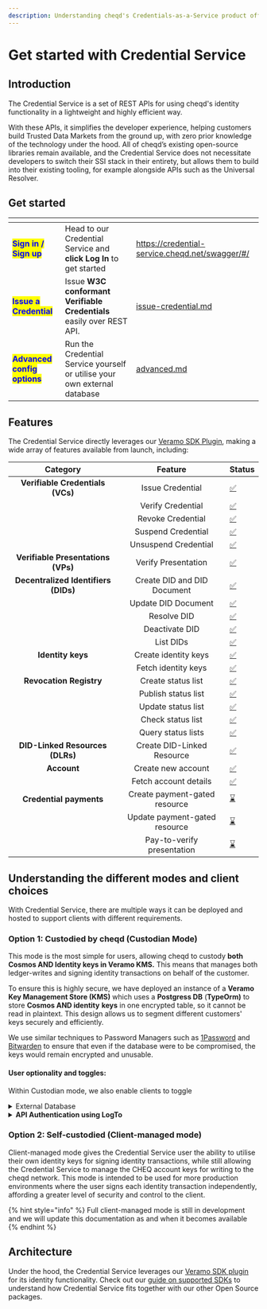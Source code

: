 ```yaml
---
description: Understanding cheqd's Credentials-as-a-Service product offering
---
```


# Get started with Credential Service

## Introduction

The Credential Service is a set of REST APIs for using cheqd's identity functionality in a lightweight and highly efficient way.&#x20;

With these APIs, it simplifies the developer experience, helping customers build Trusted Data Markets from the ground up, with zero prior knowledge of the technology under the hood. All of cheqd’s existing open-source libraries remain available, and the Credential Service does not necessitate developers to switch their SSI stack in their entirety, but allows them to build into their existing tooling, for example alongside APIs such as the Universal Resolver.

## Get started

<table data-view="cards"><thead><tr><th></th><th></th><th data-hidden data-card-target data-type="content-ref"></th></tr></thead><tbody><tr><td><mark style="color:blue;"><strong>Sign in / Sign up</strong></mark></td><td>Head to our Credential Service and <strong>click Log In</strong> to get started</td><td><a href="https://credential-service.cheqd.net/swagger/#/">https://credential-service.cheqd.net/swagger/#/</a></td></tr><tr><td><mark style="color:blue;"><strong>Issue a Credential</strong></mark></td><td>Issue <strong>W3C conformant Verifiable Credentials</strong> easily over REST API.</td><td><a href="../credentials/issue-credential.md">issue-credential.md</a></td></tr><tr><td><mark style="color:blue;"><strong>Advanced config options</strong></mark></td><td>Run the Credential Service yourself or utilise your own external database</td><td><a href="advanced.md">advanced.md</a></td></tr></tbody></table>

## Features

The Credential Service directly leverages our [Veramo SDK Plugin](https://github.com/cheqd/did-provider-cheqd), making a wide array of features available from launch, including:

|               Category               |            Feature            | Status                                         |
| :----------------------------------: | :---------------------------: | ---------------------------------------------- |
|   **Verifiable Credentials (VCs)**   |        Issue Credential       | [✅](https://emojipedia.org/check-mark-button/) |
|                                      |       Verify Credential       | [✅](https://emojipedia.org/check-mark-button/) |
|                                      |       Revoke Credential       | [✅](https://emojipedia.org/check-mark-button/) |
|                                      |       Suspend Credential      | [✅](https://emojipedia.org/check-mark-button/) |
|                                      |      Unsuspend Credential     | [✅](https://emojipedia.org/check-mark-button/) |
|  **Verifiable Presentations (VPs)**  |      Verify Presentation      | [✅](https://emojipedia.org/check-mark-button/) |
| **Decentralized Identifiers (DIDs)** |  Create DID and DID Document  | [✅](https://emojipedia.org/check-mark-button/) |
|                                      |      Update DID Document      | [✅](https://emojipedia.org/check-mark-button/) |
|                                      |          Resolve DID          | [✅](https://emojipedia.org/check-mark-button/) |
|                                      |         Deactivate DID        | [✅](https://emojipedia.org/check-mark-button/) |
|                                      |           List DIDs           | [✅](https://emojipedia.org/check-mark-button/) |
|           **Identity keys**          |      Create identity keys     | [✅](https://emojipedia.org/check-mark-button/) |
|                                      |      Fetch identity keys      | [✅](https://emojipedia.org/check-mark-button/) |
|        **Revocation Registry**       |       Create status list      | [✅](https://emojipedia.org/check-mark-button/) |
|                                      |      Publish status list      | [✅](https://emojipedia.org/check-mark-button/) |
|                                      |       Update status list      | [✅](https://emojipedia.org/check-mark-button/) |
|                                      |       Check status list       | [✅](https://emojipedia.org/check-mark-button/) |
|                                      |       Query status lists      | [✅](https://emojipedia.org/check-mark-button/) |
|    **DID-Linked Resources (DLRs)**   |   Create DID-Linked Resource  | [✅](https://emojipedia.org/check-mark-button/) |
|              **Account**             |       Create new account      | [✅](https://emojipedia.org/check-mark-button/) |
|                                      |     Fetch account details     | [✅](https://emojipedia.org/check-mark-button/) |
|        **Credential payments**       | Create payment-gated resource | [⌛](https://emojipedia.org/hourglass-done/)    |
|                                      | Update payment-gated resource | [⌛](https://emojipedia.org/hourglass-done/)    |
|                                      |   Pay-to-verify presentation  | [⌛](https://emojipedia.org/hourglass-done/)    |

## Understanding the different modes and client choices

With Credential Service, there are multiple ways it can be deployed and hosted to support clients with different requirements.&#x20;

### Option 1: Custodied by cheqd (Custodian Mode)

This mode is the most simple for users, allowing cheqd to custody **both Cosmos AND Identity keys in Veramo KMS.** This means that manages both ledger-writes and signing identity transactions on behalf of the customer.

To ensure this is highly secure, we have deployed an instance of a **Veramo Key Management Store (KMS)** which uses a **Postgress DB** (**TypeOrm)** to store **Cosmos AND identity** **keys** in one encrypted table, so  it cannot be read in plaintext. This design allows us to segment different customers' keys securely and efficiently.

We use similar techniques to Password Managers such as [1Password](https://1password.com/) and [Bitwarden](https://bitwarden.com/) to ensure that even if the database were to be compromised, the keys would remain encrypted and unusable.

#### User optionality and toggles:

Within Custodian mode, we also enable clients to toggle

<details>

<summary>External Database</summary>



Clients are able to choose whether to use our default database for storing keys or utilise their own database.&#x20;

By default, `ENABLE_EXTERNAL_DB` is set to off/`false`. To enable external Veramo KMS database, set `ENABLE_EXTERNAL_DB` to `true`, then define below environment variables in `.env` file:

1. `EXTERNAL_DB_CONNECTION_URL`: PostgreSQL database connection URL, e.g. `postgres://<user>:<password>@<host>:<port>/<database>`.
2. `EXTERNAL_DB_ENCRYPTION_KEY`: Secret key used to encrypt the Veramo key-specific database tables. This adds a layer of protection by not storing the database in plaintext.
3. `EXTERNAL_DB_CERTIFICATE`: Custom CA certificate required to connect to the database (optional).

</details>

<details>

<summary><strong>API Authentication using LogTo</strong></summary>

By default, the application **has API authentication disabled** (which can be changed in configuration). If, however, you'd like to run the app with API authentication features, the following variables need to be configured.

We use a self-hosted version of [LogTo](https://logto.io/), which supports OpenID Connect. Theoretically, these values could also be replaced with [LogTo Cloud](http://cloud.logto.io/) or any other OpenID Connect identity provider.

By default, `ENABLE_AUTHENTICATION` is set to off/`false`. To enable external Veramo KMS database, set `ENABLE_AUTHENTICATION` to `true`, then define below environment variables in `.env` file:

1. **Endpoints**
   1. `LOGTO_ENDPOINT`: API endpoint for LogTo server
   2. `LOGTO_DEFAULT_RESOURCE_URL`: Root of API resources in this application to be guarded. (Default: `http://localhost:3000/api` on localhost.)
   3. `LOGTO_MANAGEMENT_API`: URL of management API for LogTo (default is `https://default.logto.app/api`)
   4. `CORS_ALLOWED_ORIGINS`: CORS allowed origins used in the app
2. **User-facing APIs**
   1. `LOGTO_APP_ID`: Application ID for the Credential Service application in LogTo. This can be set up as type "Traditional Web"
   2. `LOGTO_APP_SECRET`: Application secret associated with App ID above.
3. **Machine-to-machine backend APIs**
   1. `LOGTO_M2M_APP_ID`: Application ID for machine-to-machine application in LogTo. This is used for elevated management APIs within LogTo.
   2. `LOGTO_M2M_APP_SECRET`: Application secret
4. **Default role update using** [**LogTo webhooks**](https://docs.logto.io/next/docs/recipes/webhooks/): LogTo supports webhooks to fire of requests to an API when it detects certain actions/changes. If you want to automatically assign a role to users, a webhook is recommended to be setup for firing off whenever there's a new account created, or a new sign-in.
   1. `LOGTO_DEFAULT_ROLE_ID`: LogTo Role ID for the default role to put new users into.
   2. `LOGTO_WEBHOOK_SECRET`: Webhook secret to authenticate incoming webhook requests from LogTo.
5. **Miscellaneous**
   1. `DEFAULT_CUSTOMER_ID`: Customer/user in LogTo to use for unauthenticated users
   2. `COOKIE_SECRET`: Secret for cookie encryption.

</details>

### Option 2: Self-custodied (Client-managed mode)

Client-managed mode gives the Credential Service user the ability to utilise their own identity keys for signing identity transactions, while still allowing the Credential Service to manage the CHEQ account keys for writing to the cheqd network. This mode is intended to be used for more production environments where the user signs each identity transaction independently, affording a greater level of security and control to the client.

{% hint style="info" %}
Full client-managed mode is still in development and we will update this documentation as and when it becomes available
{% endhint %}

## Architecture

Under the hood, the Credential Service leverages our [Veramo SDK plugin](https://github.com/cheqd/did-provider-cheqd) for its identity functionality. Check out our [guide on supported SDKs](../../sdk/understanding-sdks.md) to understand how Credential Service fits together with our other Open Source packages.
